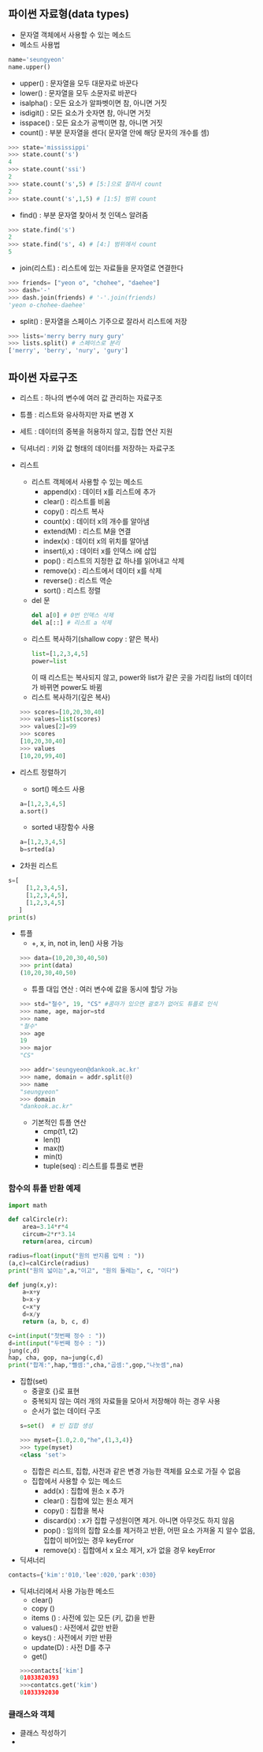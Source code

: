 ## 파이썬 자료형(data types)
* 문자열 객체에서 사용할 수 있는 메소드
* 메소드 사용법
```python
name='seungyeon'
name.upper()
```
   - upper() : 문자열을 모두 대문자로 바꾼다
   - lower() : 문자열을 모두 소문자로 바꾼다
   - isalpha() : 모든 요소가 알파벳이면 참, 아니면 거짓
   - isdigit() : 모든 요소가 숫자면 참, 아니면 거짓
   - isspace() : 모든 요소가 공백이면 참, 아니면 거짓
   - count() : 부분 문자열을 센다( 문자열 안에 해당 문자의 개수를 셈)
   ```python
   >>> state='mississippi'
   >>> state.count('s')
   4
   >>> state.count('ssi')
   2
   >>> state.count('s',5) # [5:]으로 잘라서 count
   2
   >>> state.count('s',1,5) # [1:5] 범위 count
   ```
   - find() : 부분 문자열 찾아서 첫 인덱스 알려줌
   ```python
   >>> state.find('s')
   2
   >>> state.find('s', 4) # [4:] 범위에서 count
   5
   ```
   - join(리스트) : 리스트에 있는 자료들을 문자열로 연결한다
   ```python
   >>> friends= ["yeon o", "chohee", "daehee"]
   >>> dash='-'
   >>> dash.join(friends) # '-'.join(friends)
   'yeon o-chohee-daehee'
   ```
   - split() : 문자열을 스페이스 기주으로 잘라서 리스트에 저장
   ```python
   >>> lists='merry berry nury gury'
   >>> lists.split() # 스페이스로 분리
   ['merry', 'berry', 'nury', 'gury']
   ```
## 파이썬 자료구조
- 리스트 : 하나의 변수에 여러 값 관리하는 자료구조
- 튜플 : 리스트와 유사하지만 자료 변경 X
- 세트 : 데이터의 중복을 허용하지 않고, 집합 연산 지원
- 딕셔너리 : 키와 값 형태의 데이터를 저장하는 자료구조

- 리스트
   - 리스트 객체에서 사용할 수 있는 메소드
        - append(x) : 데이터 x를 리스트에 추가
        - clear() : 리스트를 비움
        - copy() : 리스트 복사
        - count(x) : 데이터 x의 개수를 알아냄
        - extend(M) : 리스트 M을 연결
        - index(x) : 데이터 x의 위치를 알아냄
        - insert(i,x) : 데이터 x를 인덱스 i에 삽입
        - pop() : 리스트의 지정한 값 하나를 읽어내고 삭제
        - remove(x) : 리스트에서 데이터 x를 삭제
        - reverse() : 리스트 역순
        - sort() : 리스트 정렬
   - del 문
      ```python
      del a[0] # 0번 인덱스 삭제
      del a[::] # 리스트 a 삭제
      ```
  - 리스트 복사하기(shallow copy : 얕은 복사)
      ```python
      list=[1,2,3,4,5]
      power=list
      ```
      이 때 리스트는 복사되지 않고, power와 list가 같은 곳을 가리킴
      list의 데이터가 바뀌면 power도 바뀜
  - 리스트 복사하기(깊은 복사)
  ```python
  >>> scores=[10,20,30,40]
  >>> values=list(scores)
  >>> values[2]=99
  >>> scores
  [10,20,30,40]
  >>> values
  [10,20,99,40]
  ```
 - 리스트 정렬하기
     - sort() 메소드 사용
     ```python
     a=[1,2,3,4,5]
     a.sort()
     ```
     - sorted 내장함수 사용
     ```python
     a=[1,2,3,4,5]
     b=srted(a)
     ```
 - 2차원 리스트
 ```python
 s=[
      [1,2,3,4,5],
      [1,2,3,4,5],
      [1,2,3,4,5]
    ]
print(s)
```
- 튜플
   - +, x, in, not in, len() 사용 가능
   ```python
   >>> data=(10,20,30,40,50)
   >>> print(data)
   (10,20,30,40,50)
   ```
   - 튜플 대입 연산 : 여러 변수에 값을 동시에 할당 가능
   ```python
   >>> std="철수", 19, "CS" #콤마가 있으면 괄호가 없어도 튜플로 인식
   >>> name, age, major=std
   >>> name
   "철수"
   >>> age
   19
   >>> major
   "CS"
   ```
   ```python
   >>> addr='seungyeon@dankook.ac.kr'
   >>> name, domain = addr.split(@)
   >>> name
   "seungyeon"
   >>> domain
   "dankook.ac.kr"
   ```
   - 기본적인 튜플 연산
        - cmp(t1, t2)
        - len(t)
        - max(t)
        - min(t)
        - tuple(seq) : 리스트를 튜플로 변환
        
### 함수의 튜플 반환 예제
```python
import math

def calCircle(r):
    area=3.14*r*4
    circum=2*r*3.14
    return(area, circum)

radius=float(input("원의 반지름 입력 : "))
(a,c)=calCircle(radius)
print("원의 넓이는",a,"이고", "원의 둘레는", c, "이다")
```
```python
def jung(x,y):
    a=x+y
    b=x-y
    c=x*y
    d=x/y
    return (a, b, c, d)

c=int(input("첫번째 정수 : "))
d=int(input("두번째 정수 : "))
jung(c,d)
hap, cha, gop, na=jung(c,d)
print("합계:",hap,"뺄셈:",cha,"곱셈:",gop,"나눗셈",na)
```
- 집합(set)
   - 중괄호 {}로 표현
   - 중복되지 않는 여러 개의 자료들을 모아서 저장해야 하는 경우 사용
   - 순서가 없는 데이터 구조
   ```python
   s=set()  # 빈 집합 생성
   ```
   ```python
   >>> myset={1.0,2.0,"he",(1,3,4)}
   >>> type(myset)
   <class 'set'>
   ```
    - 집합은 리스트, 집합, 사전과 같은 변경 가능한 객체를 요소로 가질 수 없음
    - 집합에서 사용할 수 있는 메소드
       - add(x) : 집합에 원소 x 추가
       - clear() : 집합에 있는 원소 제거
       - copy() : 집합을 복사
       - discard(x) : x가 집합 구성원이면 제거. 아니면 아무것도 하지 않음
       - pop() : 임의의 집합 요소를 제거하고 반환, 어떤 요소 가져올 지 알수 없음, 집합이 비어있는 경우 keyError
       - remove(x) : 집합에서 x 요소 제거, x가 없을 경우 keyError
- 딕셔너리
```python
contacts={'kim':'010,'lee':020,'park':030}
```
   - 딕셔너리에서 사용 가능한 메소드
      - clear() 
      - copy ()
      - items () :  사전에 있는 모든 (키, 값)을 반환
      - values() : 사전에서 값만 반환
      - keys() : 사전에서 키만 반환
      - update(D) : 사전 D를 추구
      - get()
      ```python
      >>>contacts['kim']
      01033820393
      >>>contatcs.get('kim')
      01033392030
      ```
 ### 클래스와 객체
 - 클래스 작성하기
 - 
